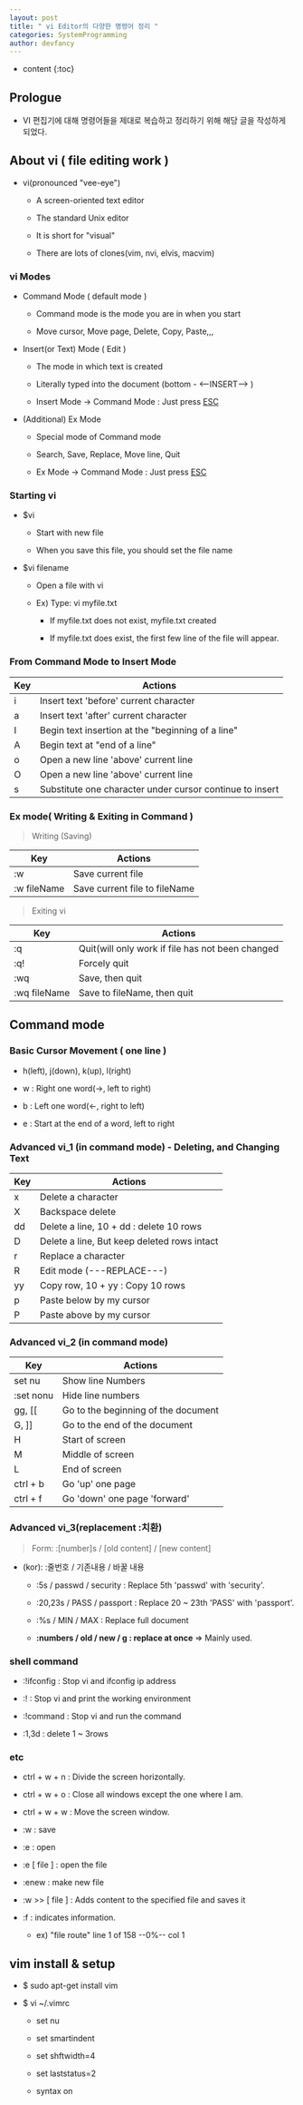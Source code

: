 ```yaml
---
layout: post
title: " vi Editor의 다양한 명령어 정리 "
categories: SystemProgramming
author: devfancy
---
```

* content
{:toc}


## Prologue

* VI 편집기에 대해 명령어들을 제대로 복습하고 정리하기 위해 해당 글을 작성하게 되었다.


## About vi ( file editing work )

* vi(pronounced "vee-eye")
  
  * A screen-oriented text editor
    
  * The standard Unix editor
    
  * It is short for "visual"
    
  * There are lots of clones(vim, nvi, elvis, macvim)

### vi Modes

* Command Mode ( default mode )
  
  * Command mode is the mode you are in when you start
    
  * Move cursor, Move page, Delete, Copy, Paste,,,

* Insert(or Text) Mode ( Edit )
  
  * The mode in which text is created
    
  * Literally typed into the document (bottom - <--INSERT--> )
    
  * Insert Mode -> Command Mode : Just press <u>ESC</u>

* (Additional) Ex Mode
  
  * Special mode of Command mode
    
  * Search, Save, Replace, Move line, Quit
    
  * Ex Mode -> Command Mode : Just press <u>ESC</u>


### Starting vi

* $vi
  
  * Start with new file
    
  * When you save this file, you should set the file name

* $vi filename
    
  * Open a file with vi
    
  * Ex) Type: vi myfile.txt
  
    * If myfile.txt does not exist, myfile.txt created
          
    * If myfile.txt does exist, the first few line of the file will appear.


### From Command Mode to Insert Mode

| Key |Actions|
|----|----|
| i  |Insert text 'before' current character|
| a  |Insert text 'after' current character|
| I  |Begin text insertion at the "beginning of a line"|
| A  |Begin text at "end of a line"|
| o  |Open a new line 'above' current line|
| O  |Open a new line 'above' current line|
| s  |Substitute one character under cursor continue to insert|

### Ex mode( Writing & Exiting in Command )

> Writing (Saving)

| Key |Actions|
|----|----|
| :w |Save current file|
| :w fileName |Save current file to fileName|


> Exiting vi

| Key |Actions|
|-----|----|
| :q  |Quit(will only work if file has not been changed|
| :q! |Forcely quit|
| :wq |Save, then quit|
|:wq fileName|Save to fileName, then quit|

## Command mode

### Basic Cursor Movement ( one line )
  
  * h(left), j(down), k(up), l(right)

  * w : Right one word(->, left to right)
  
  * b : Left one word(<-, right to left)
  
  * e : Start at the end of a word, left to right


### Advanced vi_1 (in command mode) - Deleting, and Changing Text

|Key|Actions|
|----|----|
|x|Delete a character|
|X|Backspace delete|
|dd|Delete a line, 10 + dd : delete 10 rows|
|D|Delete a line, But keep deleted rows intact|
|r|Replace a character|
|R|Edit mode (---REPLACE---)|
|yy|Copy row, 10 + yy : Copy 10 rows|
|p|Paste below by my cursor|
|P|Paste above by my cursor|



### Advanced vi_2 (in command mode)

|Key|Actions|
|----|----|
|set nu|Show line Numbers|
|:set nonu|Hide line numbers|
|gg, [[|Go to the beginning of the document|
|G, ]]|Go to the end of the document|
|H|Start of screen|
|M|Middle of screen|
|L|End of screen|
|ctrl + b|Go 'up' one page|
|ctrl + f|Go 'down' one page 'forward'|


### Advanced vi_3(replacement :치환)

> Form: :[number]s / [old content] / [new content]

* (kor): :줄번호 / 기존내용 / 바꿀 내용

  * :5s / passwd / security : Replace 5th 'passwd' with 'security'.

  * :20,23s / PASS / passport : Replace 20 ~ 23th 'PASS' with 'passport'.

  * :%s / MIN / MAX : Replace full document

  * **:numbers / old / new / g : replace at once** => Mainly used.

### shell command
  
  * :!ifconfig    : Stop vi and ifconfig ip address
    
  * :!            : Stop vi and print the working environment
    
  * :!command     : Stop vi and run the command
    
  * :1,3d         : delete 1 ~ 3rows

### etc
  
  * ctrl + w + n  : Divide the screen horizontally.
    
  * ctrl + w + o  : Close all windows except the one where I am.
    
  * ctrl + w + w  : Move the screen window.

  * :w            : save
    
  * :e            : open
    
  * :e [ file ]   : open the file
    
  * :enew          : make new file
    
  * :w >> [ file ] : Adds content to the specified file and saves it
    
  * :f            : indicates information.
  
    * ex) "file route" line 1 of 158 --0%-- col 1


## vim install & setup

* $ sudo apt-get install vim

* $ vi ~/.vimrc
  
  * set nu
    
  * set smartindent
    
  * set shftwidth=4
    
  * set laststatus=2
    
  * syntax on
